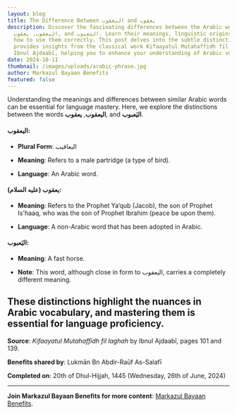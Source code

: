 ```yaml
---
layout: blog
title: The Difference Between اليعقوب and يعقوب
description: Discover the fascinating differences between the Arabic words
  اليعقوب, يعقوب, and اليَعبوب. Learn their meanings, linguistic origins, and
  how to use them correctly. This post delves into the subtle distinctions and
  provides insights from the classical work Kifaayatul Mutahaffidh fil laghah by
  Ibnul Ajdaabī, helping you to enhance your understanding of Arabic vocabulary.
date: 2024-10-11
thumbnail: /images/uploads/arabic-phrase.jpg
author: Markazul Bayaan Benefits
featured: false
---
```


Understanding the meanings and differences between similar Arabic words can be essential for language mastery. Here, we explore the distinctions between the words **اليعقوب**, **يعقوب**, and **اليَعبوب**.

#### اليعقوب:

- **Plural Form**: اليعاقيب

- **Meaning**: Refers to a male partridge (a type of bird).

- **Language**: An Arabic word.

#### يعقوب (عليه السلام):

- **Meaning**: Refers to the Prophet Ya‘qub (Jacob), the son of Prophet Is'haaq, who was the son of Prophet Ibrahim (peace be upon them).

- **Language**: A non-Arabic word that has been adopted in Arabic.

#### اليَعبوب:

- **Meaning**: A fast horse.

- **Note**: This word, although close in form to اليعقوب, carries a completely different meaning.

## These distinctions highlight the nuances in Arabic vocabulary, and mastering them is essential for language proficiency.

**Source**: _Kifaayatul Mutahaffidh fil laghah_ by Ibnul Ajdaabī, pages 101 and 139.

**Benefits shared by**: Lukmān Bn Abdir-Raūf As-Salafī

**Completed on**: 20th of Dhul-Hijjah, 1445 (Wednesday, 26th of June, 2024)

---

**Join Markazul Bayaan Benefits for more content**: [Markazul Bayaan Benefits](https://t.me/bayanbenefits).
